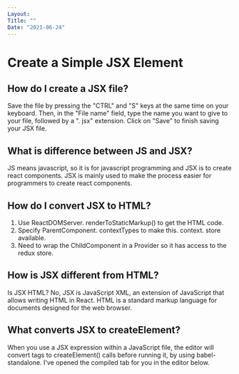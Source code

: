 ```yaml
---
Layout:
Title: ""
Date: "2021-06-24"
---
```


# Create a Simple JSX Element

## How do I create a JSX file?

Save the file by pressing the "CTRL" and "S" keys at the same time on your keyboard. Then, in the "File name" field, type the name you want to give to your file, followed by a ". jsx" extension. Click on "Save" to finish saving your JSX file.

## What is difference between JS and JSX?

JS means javascript, so it is for javascript programming and JSX is to create react components. JSX is mainly used to make the process easier for programmers to create react components.

## How do I convert JSX to HTML?

1. Use ReactDOMServer. renderToStaticMarkup() to get the HTML code.
2. Specify ParentComponent. contextTypes to make this. context. store available.
3. Need to wrap the ChildComponent in a Provider so it has access to the redux store.

## How is JSX different from HTML?

Is JSX HTML? No, JSX is JavaScript XML, an extension of JavaScript that allows writing HTML in React. HTML is a standard markup language for documents designed for the web browser.

## What converts JSX to createElement?

When you use a JSX expression within a JavaScript file, the editor will convert tags to createElement() calls before running it, by using babel-standalone. I've opened the compiled tab for you in the editor below.